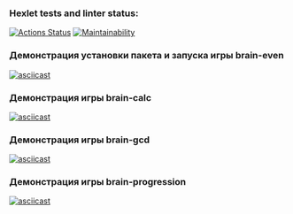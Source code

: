 ### Hexlet tests and linter status:
[![Actions Status](https://github.com/TeonaGZ/frontend-project-44/workflows/hexlet-check/badge.svg)](https://github.com/TeonaGZ/frontend-project-44/actions)
[![Maintainability](https://api.codeclimate.com/v1/badges/e5a3d1b90aad5c304c3b/maintainability)](https://codeclimate.com/github/TeonaGZ/frontend-project-44/maintainability)

### Демонстрация установки пакета и запуска игры brain-even
[![asciicast](https://asciinema.org/a/qAiSKfl2C07JJmPu8jH7MCBBd.svg)](https://asciinema.org/a/qAiSKfl2C07JJmPu8jH7MCBBd)

### Демонстрация игры brain-calc
[![asciicast](https://asciinema.org/a/4FHZb2LQhMpMMdLtIkxxv7ZuY.svg)](https://asciinema.org/a/4FHZb2LQhMpMMdLtIkxxv7ZuY)

### Демонстрация игры brain-gcd
[![asciicast](https://asciinema.org/a/kxKUs4yifg8PkFYQzTqhGLGzV.svg)](https://asciinema.org/a/kxKUs4yifg8PkFYQzTqhGLGzV)

### Демонстрация игры brain-progression
[![asciicast](https://asciinema.org/a/it4jclpDXvD9IVX4GP4Qb06EO.svg)](https://asciinema.org/a/it4jclpDXvD9IVX4GP4Qb06EO)